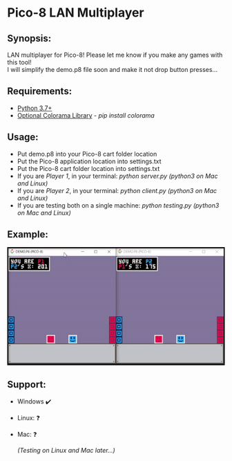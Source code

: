 # Pico-8 LAN Multiplayer

## Synopsis:
LAN multiplayer for Pico-8! Please let me know if you make any games with this tool!  
I will simplify the demo.p8 file soon and make it not drop button presses...

## Requirements:
* [Python 3.7+](https://www.python.org/)
* [Optional Colorama Library](https://pypi.org/project/colorama/) - *pip install colorama*

## Usage:
* Put demo.p8 into your Pico-8 cart folder location
* Put the Pico-8 application location into settings.txt
* Put the Pico-8 cart folder location into settings.txt
* If you are *Player 1*, in your terminal: *python server.py (python3 on Mac and Linux)*
* If you are *Player 2*, in your terminal: *python client.py (python3 on Mac and Linux)*
* If you are testing both on a single machine: *python testing.py (python3 on Mac and Linux)*

## Example:
![](Images/pico8-multiplayer.gif)

## Support:
* Windows :heavy_check_mark:
* Linux: :question:
* Mac: :question:

  *(Testing on Linux and Mac later...)*
